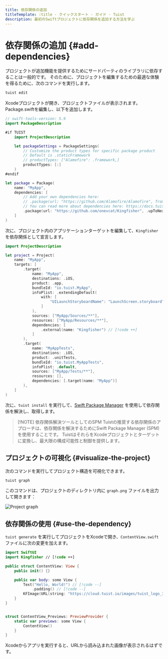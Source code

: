 ```yaml
---
title: 依存関係の追加
titleTemplate: :title · クイックスタート · ガイド · Tuist
description: 最初のSwiftプロジェクトに依存関係を追加する方法を学ぶ
---
```


# 依存関係の追加 {#add-dependencies}

プロジェクトが追加機能を提供するためにサードパーティのライブラリに依存することは一般的です。 そのために、プロジェクトを編集するための最適な体験を得るために、次のコマンドを実行します。

```bash
tuist edit
```

Xcodeプロジェクトが開き、プロジェクトファイルが表示されます。 Package.swiftを編集し、以下を追加します。

```swift
// swift-tools-version: 5.9
import PackageDescription

#if TUIST
    import ProjectDescription

    let packageSettings = PackageSettings(
        // Customize the product types for specific package product
        // Default is .staticFramework
        // productTypes: ["Alamofire": .framework,]
        productTypes: [:]
    )
#endif

let package = Package(
    name: "MyApp",
    dependencies: [
        // Add your own dependencies here:
        // .package(url: "https://github.com/Alamofire/Alamofire", from: "5.0.0"),
        // You can read more about dependencies here: https://docs.tuist.io/documentation/tuist/dependencies
        .package(url: "https://github.com/onevcat/Kingfisher", .upToNextMajor(from: "7.12.0")) // [!code ++]
    ]
)
```

次に、プロジェクト内のアプリケーションターゲットを編集して、`Kingfisher` を依存関係として宣言します。

```swift
import ProjectDescription

let project = Project(
    name: "MyApp",
    targets: [
        .target(
            name: "MyApp",
            destinations: .iOS,
            product: .app,
            bundleId: "io.tuist.MyApp",
            infoPlist: .extendingDefault(
                with: [
                    "UILaunchStoryboardName": "LaunchScreen.storyboard",
                ]
            ),
            sources: ["MyApp/Sources/**"],
            resources: ["MyApp/Resources/**"],
            dependencies: [
                .external(name: "Kingfisher") // [!code ++]
            ]
        ),
        .target(
            name: "MyAppTests",
            destinations: .iOS,
            product: .unitTests,
            bundleId: "io.tuist.MyAppTests",
            infoPlist: .default,
            sources: ["MyApp/Tests/**"],
            resources: [],
            dependencies: [.target(name: "MyApp")]
        ),
    ]
)
```

次に、`tuist install` を実行して、[Swift Package Manager](https://www.swift.org/documentation/package-manager/) を使用して依存関係を解決し、取得します。

> [!NOTE] 依存関係解決ツールとしてのSPM
> Tuistの推奨する依存関係のアプローチは、依存関係を解決するためにSwift Package Manager (SPM) を使用することです。 TuistはそれらをXcodeプロジェクトとターゲットに変換し、最大限の構成可能性と制御を提供します。

## プロジェクトの可視化 {#visualize-the-project}

次のコマンドを実行してプロジェクト構造を可視化できます。

```bash
tuist graph
```

このコマンドは、プロジェクトのディレクトリ内に `graph.png` ファイルを出力して開きます：

![Project graph](/images/guides/quick-start/graph.png)

## 依存関係の使用 {#use-the-dependency}

`tuist generate` を実行してプロジェクトをXcodeで開き、`ContentView.swift` ファイルに次の変更を加えます。

```swift
import SwiftUI
import Kingfisher // [!code ++]

public struct ContentView: View {
    public init() {}

    public var body: some View {
        Text("Hello, World!") // [!code --]
            .padding() // [!code --]
        KFImage(URL(string: "https://cloud.tuist.io/images/tuist_logo_32x32@2x.png")!) // [!code ++]
    }
}


struct ContentView_Previews: PreviewProvider {
    static var previews: some View {
        ContentView()
    }
}
```

Xcodeからアプリを実行すると、URLから読み込まれた画像が表示されるはずです。
